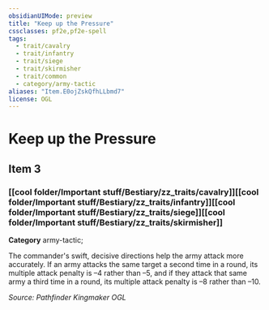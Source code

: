 ```yaml
---
obsidianUIMode: preview
title: "Keep up the Pressure"
cssclasses: pf2e,pf2e-spell
tags:
  - trait/cavalry
  - trait/infantry
  - trait/siege
  - trait/skirmisher
  - trait/common
  - category/army-tactic
aliases: "Item.E0ojZskQfhLLbmd7"
license: OGL
---
```

# Keep up the Pressure
## Item 3
### [[cool folder/Important stuff/Bestiary/zz_traits/cavalry]][[cool folder/Important stuff/Bestiary/zz_traits/infantry]][[cool folder/Important stuff/Bestiary/zz_traits/siege]][[cool folder/Important stuff/Bestiary/zz_traits/skirmisher]]

**Category** army-tactic; 




The commander's swift, decisive directions help the army attack more accurately. If an army attacks the same target a second time in a round, its multiple attack penalty is –4 rather than –5, and if they attack that same army a third time in a round, its multiple attack penalty is –8 rather than –10.

*Source: Pathfinder Kingmaker*
*OGL*